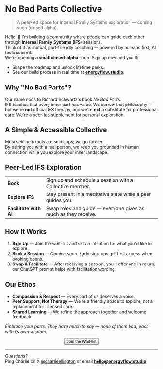 # No Bad Parts Collective

> A peer-led space for Internal Family Systems exploration — coming soon (closed alpha).

Hello! 👋  I'm building a community where people can guide each other through **Internal Family Systems (IFS)** sessions.  
Think of it as mutual, part-friendly coaching — powered by humans first, AI tools second.  
We're opening **a small closed-alpha** soon.  Sign up now and you'll:

* Shape the roadmap and unlock lifetime perks.
* See our build process in real time at **[energyflow.studio](https://energyflow.studio)**.

## Why "No Bad Parts"?
Our name nods to Richard Schwartz's book *No Bad Parts*.  
IFS teaches that every inner part has value. We borrow that philosophy — but we're **not** official IFS therapy, and we're **not** a substitute for professional care. We're a peer-led supplement for personal exploration.

## A Simple & Accessible Collective
Most self-help tools are solo apps; we go further.  
By pairing you with a real person, we keep you grounded in human connection while you explore your inner landscape.

## Peer-Led IFS Exploration
|   |   |
|---|---|
| **Book** | Sign up and schedule a session with a Collective member. |
| **Explore IFS** | Stay present in a meditative state while a peer guides you. |
| **Facilitate with AI** | Swap roles and guide — everyone gives as much as they receive. |

## How It Works
1. **Sign Up** — Join the wait-list and set an intention for what you'd like to explore.  
2. **Book a Session** — *Coming soon.* Early sign-ups get first access when booking opens.  
3. **Swap & Facilitate** — After receiving a session, you'll offer one in return; our ChatGPT prompt helps with facilitation wording.

## Our Ethos
* **Compassion & Respect** — Every part of us deserves a voice.  
* **Peer Support, Not Therapy** — We're a friendly space to explore, not a replacement for licensed care.  
* **Shared Learning** — We refine the approach together and welcome feedback.

*Embrace your parts. They have much to say — none of them bad, each with its own wisdom.*

<div align="center">
  <Button href="#waitlist">Join the Wait-list</Button>
</div>

---

_Questions?_  
Ping Charlie on X [@charlieellington](https://x.com/charlieellington) or email **hello@energyflow.studio** 